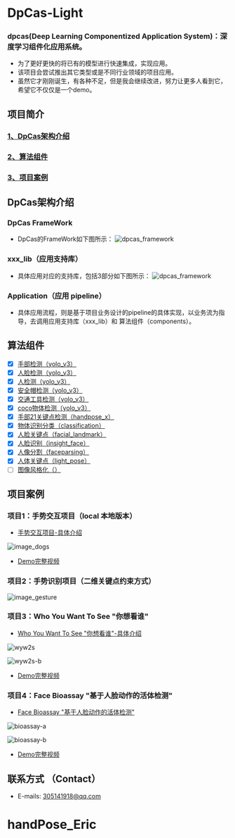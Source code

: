 # DpCas-Light  
### dpcas(Deep Learning Componentized Application System)：深度学习组件化应用系统。
* 为了更好更快的将已有的模型进行快速集成，实现应用。
* 该项目会尝试推出其它类型或是不同行业领域的项目应用。
* 虽然它才刚刚诞生，有各种不足，但是我会继续改进，努力让更多人看到它，希望它不仅仅是一个demo。
## 项目简介
### [1、DpCas架构介绍](#DpCas架构)
### [2、算法组件](#算法组件)
### [3、项目案例](#项目案例)
## DpCas架构介绍
### DpCas FrameWork
* DpCas的FrameWork如下图所示：
![dpcas_framework](https://codechina.csdn.net/EricLee/dpcas/-/raw/master/DpCasFrameWork.png)
### xxx_lib（应用支持库）
* 具体应用对应的支持库，包括3部分如下图所示：
![dpcas_framework](https://codechina.csdn.net/EricLee/dpcas/-/raw/master/xxx_lib.png)
### Application（应用 pipeline）
* 具体应用流程，则是基于项目业务设计的pipeline的具体实现，以业务流为指导，去调用应用支持库（xxx_lib）和 算法组件（components）。

## 算法组件
- [x] [手部检测（yolo_v3）](https://codechina.csdn.net/EricLee/yolo_v3)  
- [x] [人脸检测（yolo_v3）](https://codechina.csdn.net/EricLee/yolo_v3)  
- [x] [人检测（yolo_v3）](https://codechina.csdn.net/EricLee/yolo_v3)  
- [x] [安全帽检测（yolo_v3）](https://codechina.csdn.net/EricLee/yolo_v3)  
- [x] [交通工具检测（yolo_v3）](https://codechina.csdn.net/EricLee/yolo_v3)  
- [x] [coco物体检测（yolo_v3）](https://codechina.csdn.net/EricLee/yolo_v3)  
- [x] [手部21关键点检测（handpose_x）](https://codechina.csdn.net/EricLee/handpose_x)  
- [x] [物体识别分类（classification）](https://codechina.csdn.net/EricLee/classification)  
- [x] [人脸关键点（facial_landmark）](https://codechina.csdn.net/EricLee/facial_landmark)  
- [x] [人脸识别（insight_face）](https://codechina.csdn.net/EricLee/insight_face)  
- [x] [人像分割（faceparsing）](https://codechina.csdn.net/EricLee/faceparsing)  
- [x] [人体关键点（light_pose）](https://codechina.csdn.net/EricLee/light_pose)  
- [ ] [图像风格化（）]()  

## 项目案例
### 项目1：手势交互项目（local 本地版本）
* [手势交互项目-具体介绍](https://codechina.csdn.net/EricLee/dpcas/-/tree/master/lib/hand_lib/doc/README.md)  

 ![image_dogs](https://codechina.csdn.net/EricLee/dpcas/-/raw/master/samples/handpose_x.png)  
* [Demo完整视频](https://www.bilibili.com/video/BV1tX4y137tG/)
### 项目2：手势识别项目（二维关键点约束方式）
 ![image_gesture](https://codechina.csdn.net/EricLee/dpcas/-/raw/master/samples/gesture2.png)
### 项目3：Who You Want To See "你想看谁"
* [Who You Want To See "你想看谁"-具体介绍](https://codechina.csdn.net/EricLee/dpcas/-/tree/master/lib/wyw2s_lib/doc/README.md)  

 ![wyw2s](https://codechina.csdn.net/EricLee/dpcas/-/raw/master/samples/wyw2s-a.png)  

 ![wyw2s-b](https://codechina.csdn.net/EricLee/dpcas/-/raw/master/samples/wyw2s-b.png)   
* [Demo完整视频](https://www.bilibili.com/video/BV1Z54y1b7zU/)

### 项目4：Face Bioassay "基于人脸动作的活体检测"
* [Face Bioassay "基于人脸动作的活体检测"](https://codechina.csdn.net/EricLee/dpcas/-/blob/master/lib/face_bioassay_lib/doc/README.md)  

 ![bioassay-a](https://codechina.csdn.net/EricLee/dpcas/-/raw/master/samples/bioassay-a.png)  

 ![bioassay-b](https://codechina.csdn.net/EricLee/dpcas/-/raw/master/samples/bioassay-b.png)   
* [Demo完整视频](https://www.bilibili.com/video/BV1CK4y1G7j7/)

## 联系方式 （Contact）  
* E-mails: 305141918@qq.com   
# handPose_Eric
